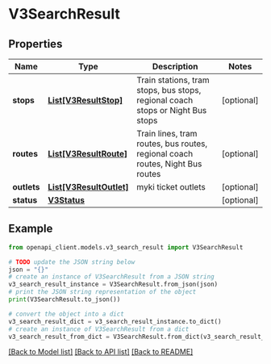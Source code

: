# V3SearchResult


## Properties

Name | Type | Description | Notes
------------ | ------------- | ------------- | -------------
**stops** | [**List[V3ResultStop]**](V3ResultStop.md) | Train stations, tram stops, bus stops, regional coach stops or Night Bus stops | [optional] 
**routes** | [**List[V3ResultRoute]**](V3ResultRoute.md) | Train lines, tram routes, bus routes, regional coach routes, Night Bus routes | [optional] 
**outlets** | [**List[V3ResultOutlet]**](V3ResultOutlet.md) | myki ticket outlets | [optional] 
**status** | [**V3Status**](V3Status.md) |  | [optional] 

## Example

```python
from openapi_client.models.v3_search_result import V3SearchResult

# TODO update the JSON string below
json = "{}"
# create an instance of V3SearchResult from a JSON string
v3_search_result_instance = V3SearchResult.from_json(json)
# print the JSON string representation of the object
print(V3SearchResult.to_json())

# convert the object into a dict
v3_search_result_dict = v3_search_result_instance.to_dict()
# create an instance of V3SearchResult from a dict
v3_search_result_from_dict = V3SearchResult.from_dict(v3_search_result_dict)
```
[[Back to Model list]](../README.md#documentation-for-models) [[Back to API list]](../README.md#documentation-for-api-endpoints) [[Back to README]](../README.md)


